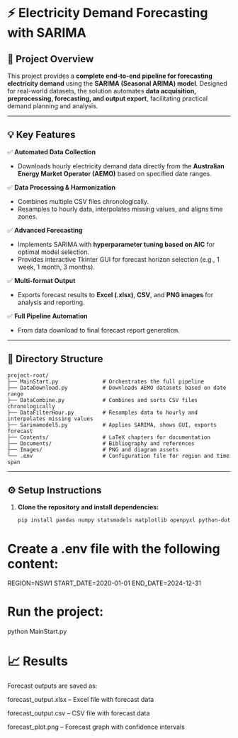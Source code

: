 # ⚡ Electricity Demand Forecasting with SARIMA

## 📌 Project Overview

This project provides a **complete end-to-end pipeline for forecasting electricity demand** using the **SARIMA (Seasonal ARIMA) model**. Designed for real-world datasets, the solution automates **data acquisition, preprocessing, forecasting, and output export**, facilitating practical demand planning and analysis.

---

## 💡 Key Features

✅ **Automated Data Collection**  
- Downloads hourly electricity demand data directly from the **Australian Energy Market Operator (AEMO)** based on specified date ranges.

✅ **Data Processing & Harmonization**  
- Combines multiple CSV files chronologically.  
- Resamples to hourly data, interpolates missing values, and aligns time zones.

✅ **Advanced Forecasting**  
- Implements SARIMA with **hyperparameter tuning based on AIC** for optimal model selection.  
- Provides interactive Tkinter GUI for forecast horizon selection (e.g., 1 week, 1 month, 3 months).

✅ **Multi-format Output**  
- Exports forecast results to **Excel (.xlsx)**, **CSV**, and **PNG images** for analysis and reporting.

✅ **Full Pipeline Automation**  
- From data download to final forecast report generation.

---

## 📁 Directory Structure
```
project-root/
├── MainStart.py              # Orchestrates the full pipeline
├── DataDownload.py           # Downloads AEMO datasets based on date range
├── DataCombine.py            # Combines and sorts CSV files chronologically
├── DataFilterHour.py         # Resamples data to hourly and interpolates missing values
├── Sarimamodel5.py           # Applies SARIMA, shows GUI, exports forecast
├── Contents/                 # LaTeX chapters for documentation
├── Documents/                # Bibliography and references
├── Images/                   # PNG and diagram assets
└── .env                      # Configuration file for region and time span
```

---

## ⚙️ Setup Instructions

1. **Clone the repository and install dependencies:**

   ```bash
   pip install pandas numpy statsmodels matplotlib openpyxl python-dotenv pytz tk
# Create a .env file with the following content:
REGION=NSW1
START_DATE=2020-01-01
END_DATE=2024-12-31

# Run the project:
python MainStart.py
# 📈 Results
Forecast outputs are saved as:

forecast_output.xlsx – Excel file with forecast data

forecast_output.csv – CSV file with forecast data

forecast_plot.png – Forecast graph with confidence intervals

